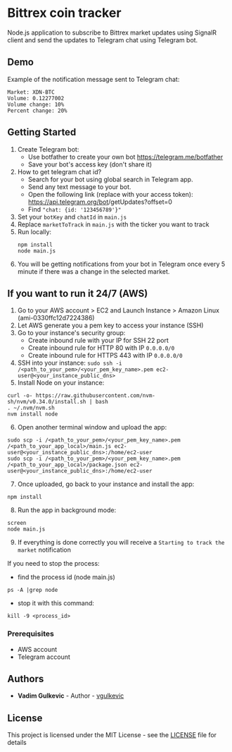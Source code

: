 # Bittrex coin tracker

Node.js application to subscribe to Bittrex market updates using SignalR client and send the updates to Telegram chat using Telegram bot.

## Demo
Example of the notification message sent to Telegram chat:

```
Market: XDN-BTC
Volume: 0.12277002
Volume change: 10%
Percent change: 20%
```

## Getting Started

1. Create Telegram bot:
    - Use botfather to create your own bot https://telegram.me/botfather
    - Save your bot's access key (don't share it)
2. How to get telegram chat id?
    - Search for your bot using global search in Telegram app.
    - Send any text message to your bot.
    - Open the following link (replace <API-access-token> with your access token): https://api.telegram.org/bot<API-access-token>/getUpdates?offset=0
    - Find `"chat: {id: '123456789'}"`
3. Set your `botKey` and `chatId` in `main.js`
4. Replace `marketToTrack` in `main.js` with the ticker you want to track
5. Run locally:
    ```
   npm install
   node main.js
   ```
6. You will be getting notifications from your bot in Telegram once every 5 minute if there was a change in the selected market.

## If you want to run it 24/7 (AWS)

1. Go to your AWS account > EC2 and Launch Instance > Amazon Linux (ami-0330ffc12d7224386)
2. Let AWS generate you a pem key to access your instance (SSH)
3. Go to your instance's security group:
    - Create inbound rule with your IP for SSH 22 port
    - Create inbound rule for HTTP 80 with IP `0.0.0.0/0`
    - Create inbound rule for HTTPS 443 with IP `0.0.0.0/0`
4. SSH into your instance:
```sudo ssh -i /<path_to_your_pem>/<your_pem_key_name>.pem ec2-user@<your_instance_public_dns>```
5. Install Node on your instance:
```
curl -o- https://raw.githubusercontent.com/nvm-sh/nvm/v0.34.0/install.sh | bash
. ~/.nvm/nvm.sh
nvm install node
``` 
6. Open another terminal window and upload the app:
```
sudo scp -i /<path_to_your_pem>/<your_pem_key_name>.pem /<path_to_your_app_local>/main.js ec2-user@<your_instance_public_dns>:/home/ec2-user
sudo scp -i /<path_to_your_pem>/<your_pem_key_name>.pem /<path_to_your_app_local>/package.json ec2-user@<your_instance_public_dns>:/home/ec2-user
```
7. Once uploaded, go back to your instance and install the app:
```
npm install
```
8. Run the app in background mode:
```
screen
node main.js
```
9. If everything is done correctly you will receive a `Starting to track the market` notification


If you need to stop the process:
- find the process id (node main.js)
```
ps -A |grep node
```
- stop it with this command:
```
kill -9 <process_id>
```

### Prerequisites

- AWS account
- Telegram account

## Authors

* **Vadim Gulkevic** - Author - [vgulkevic](https://github.com/vgulkevic)

## License

This project is licensed under the MIT License - see the [LICENSE](LICENSE) file for details
